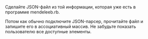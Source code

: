 Сделайте JSON-файл из той информации, которая уже есть в программе mendeleeb.rb.

Потом как обычно подключите JSON-парсер, прочитайте файл и запишите его в ассоциативный массив. Не забудьте показать пользователю все доступные элементы.